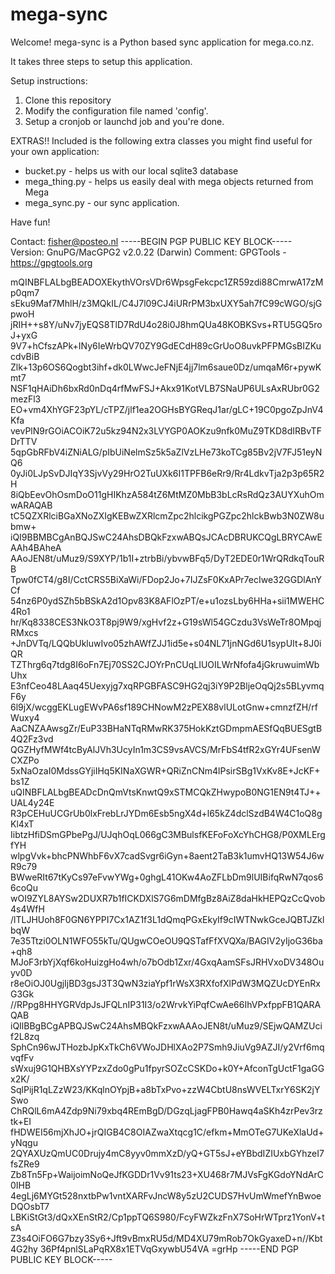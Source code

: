 mega-sync
===================

Welcome! mega-sync is a Python based sync application for mega.co.nz.

It takes three steps to setup this application.

Setup instructions:
1. Clone this repository
2. Modify the configuration file named 'config'.
3. Setup a cronjob or launchd job and you're done.


EXTRAS!! 
Included is the following extra classes you might find useful
for your own application:
* bucket.py - helps us with our local sqlite3 database
* mega_thing.py - helps us easily deal with mega objects returned from Mega
* mega_sync.py - our sync application.


Have fun!

Contact:
fisher@posteo.nl
-----BEGIN PGP PUBLIC KEY BLOCK-----
Version: GnuPG/MacGPG2 v2.0.22 (Darwin)
Comment: GPGTools - https://gpgtools.org

mQINBFLALbgBEADOXEkythVOrsVDr6WpsgFekcpc1ZR59zdi88CmrwA17zMp0qm7
sEku9Maf7MhlH/z3MQkIL/C4J7l09CJ4iURrPM3bxUXY5ah7fC99cWGO/sjGpwoH
jRIH++s8Y/uNv7jyEQS8TlD7RdU4o28i0J8hmQUa48KOBKSvs+RTU5GQ5roJ+yxG
9V7+hCfszAPk+INy6IeWrbQV70ZY9GdECdH89cGrUoO8uvkPFPMGsBIZKucdvBiB
Zlk+13p6OS6Qogbt3ihf+dk0LWwcJeFNjE4jj7lm6saue0Dz/umqaM6r+pywKmt7
NSF1qHAiDh6bxRd0nDq4rfMwFSJ+Akx91KotVLB7SNaUP6ULsAxRUbr0G2mezFl3
EO+vm4XhYGF23pYL/cTPZ/jlf1ea2OGHsBYGReqJ1ar/gLC+19C0pgoZpJnV4Kfa
vevPlN9rGOiACOiK72u5kz94N2x3LVYGP0AOKzu9nfk0MuZ9TKD8dIRBvTFDrTTV
5qpGbRFbV4iZNiALG/pIbUiNelmSz5k5aZlVzLHe73koTCg85Bv2jV7FJ51eyNQ6
0yJi0LJpSvDJIqY3SjvVy29HrO2TuUXk6I1TPFB6eRr9/Rr4LdkvTja2p3p65R2H
8iQbEevOhOsmDoO11gHIKhzA584tZ6MtMZ0MbB3bLcRsRdQz3AUYXuhOmwARAQAB
tC5QZXRlciBGaXNoZXIgKEBwZXRlcmZpc2hlcikgPGZpc2hlckBwb3N0ZW8ubmw+
iQI9BBMBCgAnBQJSwC24AhsDBQkFzxwABQsJCAcDBRUKCQgLBRYCAwEAAh4BAheA
AAoJEN8t/uMuz9/S9XYP/1b1I+ztrbBi/ybvwBFq5/DyT2EDE0r1WrQRdkqTouRB
Tpw0fCT4/g8I/CctCRS5BiXaWi/FDop2Jo+7IJZsF0KxAPr7ecIwe32GGDlAnYCf
54nz6P0ydSZh5bBSkA2d1Opv83K8AFlOzPT/e+u1ozsLby6HHa+sii1MWEHC4Ro1
hr/Kq8338CES3NkO3T8pj9W9/xgHvf2z+G19sWl54GCzdu3VsWeTr8OMpqjRMxcs
+JnDVTq/LQQbUkluwIvo05zhAWfZJJ1id5e+s04NL71jnNGd6U1sypUIt+8J0iQR
TZThrg6q7tdg8I6oFn7Ej70SS2CJOYrPnCUqLIUOILWrNfofa4jGkruwuimWbUhx
E3nfCeo48LAaq45Uexyjg7xqRPGBFASC9HG2qj3iY9P2BljeOqQj2s5BLyvmqF6y
6l9jX/wcggEKLugEWvPA6sf189CHNowM2zPEX88vlULotGnw+cmnzfZH/rfWuxy4
AaCNZAAwsgZr/EuP33BHaNTqRMwRK375HokKztGDmpmAESfQqBUESgtB4Q2Fz3vd
QGZHyfMWf4tcByAlJVh3UcyIn1m3CS9vsAVCS/MrFbS4tfR2xGYr4UFsenWCXZPo
5xNaOzaI0MdssGYjiIHq5KINaXGWR+QRiZnCNm4lPsirSBg1VxKv8E+JcKF+bs1Z
uQINBFLALbgBEADcDnQmVtsKnwtQ9xSTMCQkZHwypoB0NG1EN9t4TJ++UAL4y24E
R3pCEHuUCGrUb0lxFrebLrJYDm6Esb5ngX4d+l65kZ4dclSzdB4W4C1oQ8gKl4xT
IibtzHfiDSmGPbePgJ/UJqhOqL066gC3MBulsfKEFoFoXcYhCHG8/P0XMLErgfYH
wlpgVvk+bhcPNWhbF6vX7cadSvgr6iGyn+8aent2TaB3k1umvHQ13W54J6wR9c79
BWweRIt67tKyCs97eFvwYWg+0ghgL41OKw4AoZFLbDm9lUIBifqRwN7qos66coQu
wOI9ZYL8AYSw2DUXR7b1fICKDXlS7G6mDMfgBz8AiZ8daHkHEPQzCcQvob4s4WfH
/lTLJHUoh8F0GN6YPPI7Cx1AZ1f3L1dQmqPGxEkyIf9cIWTNwkGceJQBTJZklbqW
7e35Ttzi0OLN1WFO55kTu/QUgwCOeOU9QSTafFfXVQXa/BAGIV2yIjoG36ba+qh8
MJoF3rbYjXqf6koHuizgHo4wh/o7bOdb1Zxr/4GxqAamSFsJRHVxoDV348Ouyv0D
r8eOiOJ0UgjIjBD3gsJ3T3QwN3ziaYpf1rWsX3RXfofXlPdW3MQZUcDYEnRxG3Gk
//RPpg8HHYGRVdpJsJFQLnIP31I3/o2WrvkYiPqfCwAe66IhVPxfppFB1QARAQAB
iQIlBBgBCgAPBQJSwC24AhsMBQkFzxwAAAoJEN8t/uMuz9/SEjwQAMZUcif2L8zq
SphCn96wJTHozbJpKxTkCh6VWoJDHlXAo2P7Smh9JiuVg9AZJI/y2Vrf6mqvqfFv
sWxuj9G1QHBXsYYPzxZdo0gPu1fpyrSOZcCSKDo+k0Y+AfconTgUctF1gaGGx2K/
SqlPijR1qLZzW23/KKqlnOYpjB+a8bTxPvo+zzW4CbtU8nsWVELTxrY6SK2jYSwo
ChRQlL6mA4Zdp9Ni79xbq4REmBgD/DGzqLjagFPB0Hawq4aSKh4zrPev3rztk+EI
fHDWEI56mjXhJO+jrQIGB4C8OIAZwaXtqcg1C/efkm+MmOTeG7UKeXlaUd+yNqgu
2QYAXUzQmUC0Drujy4mC8yyv0mmXzD/yQ+GT5sJ+eYBbdIZIUxbGYhzeI7fsZRe9
Zb8Tn5Fp+WaijoimNoQeJfKGDDr1Vv91ts23+XU468r7MJVsFgKGdoYNdArC0IHB
4egLj6MYGt528nxtbPw1vntXARFvJncW8y5zU2CUDS7HvUmWmefYnBwoeDQOsbT7
LBKiStGt3/dQxXEnStR2/Cp1ppTQ6S980/FcyFWZkzFnX7SoHrWTprz1YonV+tsA
Z3s4OiFO6G7bzy3Sy6+Jft9vBmxRU5d/MD4XU79mRob7OkGyaxeD+n//Kbt4G2hy
36Pf4pnlSLaPqRX8x1ETVqGxywbU54VA
=grHp
-----END PGP PUBLIC KEY BLOCK-----

